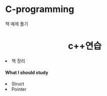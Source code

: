 # C-programming
책 예제 풀기
<h1 align = center> c++연습</h1>
<li>책 정리</li>
<h4>What I should study</h4>
<li>Struct</li>
<li>Pointer</li>
